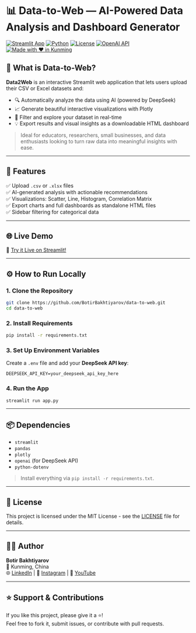 # 📊 Data-to-Web — AI-Powered Data Analysis and Dashboard Generator

[![Streamlit App](https://img.shields.io/badge/Streamlit-App-orange?logo=streamlit)](https://data-to-web-mspcqyr8pbvrzwpdbx9uhu.streamlit.app/)
[![Python](https://img.shields.io/badge/Python-3.10+-blue?logo=python)](https://www.python.org/)
[![License](https://img.shields.io/github/license/yourusername/data2web)](LICENSE)
[![OpenAI API](https://img.shields.io/badge/DeepSeek-API-green?logo=openai)](https://deepseek.com)
[![Made with ❤️ in Kunming](https://img.shields.io/badge/Made%20in-Kunming-red)](https://github.com/botirbakhtiyarov)

## 🚀 What is Data-to-Web?

**Data2Web** is an interactive Streamlit web application that lets users upload their CSV or Excel datasets and:

- 🔍 Automatically analyze the data using AI (powered by DeepSeek)
- 📈 Generate beautiful interactive visualizations with Plotly
- 📂 Filter and explore your dataset in real-time
- 💡 Export results and visual insights as a downloadable HTML dashboard

> Ideal for educators, researchers, small businesses, and data enthusiasts looking to turn raw data into meaningful insights with ease.

---

## 🧠 Features

✅ Upload `.csv` or `.xlsx` files  
✅ AI-generated analysis with actionable recommendations  
✅ Visualizations: Scatter, Line, Histogram, Correlation Matrix  
✅ Export charts and full dashboards as standalone HTML files  
✅ Sidebar filtering for categorical data  

---

## 🌐 Live Demo

🔗 [Try it Live on Streamlit!](https://data-to-web-mspcqyr8pbvrzwpdbx9uhu.streamlit.app/)

---

## ⚙️ How to Run Locally

### 1. Clone the Repository

```bash
git clone https://github.com/BotirBakhtiyarov/data-to-web.git
cd data-to-web
```

### 2. Install Requirements

```bash
pip install -r requirements.txt
```

### 3. Set Up Environment Variables

Create a `.env` file and add your **DeepSeek API key**:

```
DEEPSEEK_API_KEY=your_deepseek_api_key_here
```

### 4. Run the App

```bash
streamlit run app.py
```

---

## 📦 Dependencies

- `streamlit`
- `pandas`
- `plotly`
- `openai` (for DeepSeek API)
- `python-dotenv`

> Install everything via `pip install -r requirements.txt`.

---

## 🔐 License

This project is licensed under the MIT License - see the [LICENSE](LICENSE) file for details.

---

## 🙋‍♂️ Author

**Botir Bakhtiyarov**  
📍 Kunming, China  
🌐 [LinkedIn](https://www.linkedin.com/in/botirbakhtiyarov-856a83243/) | 📸 [Instagram](https://www.instagram.com/botir.bakhtiyarov/) | 🎥 [YouTube](https://youtube.com/@botirbakhtiyarov)

---

## ⭐️ Support & Contributions

If you like this project, please give it a ⭐️!  
Feel free to fork it, submit issues, or contribute with pull requests.

